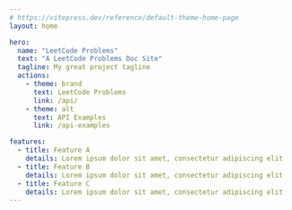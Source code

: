 ```yaml
---
# https://vitepress.dev/reference/default-theme-home-page
layout: home

hero:
  name: "LeetCode Problems"
  text: "A LeetCode Problems Doc Site"
  tagline: My great project tagline
  actions:
    - theme: brand
      text: LeetCode Problems
      link: /api/
    - theme: alt
      text: API Examples
      link: /api-examples

features:
  - title: Feature A
    details: Lorem ipsum dolor sit amet, consectetur adipiscing elit
  - title: Feature B
    details: Lorem ipsum dolor sit amet, consectetur adipiscing elit
  - title: Feature C
    details: Lorem ipsum dolor sit amet, consectetur adipiscing elit
---
```


